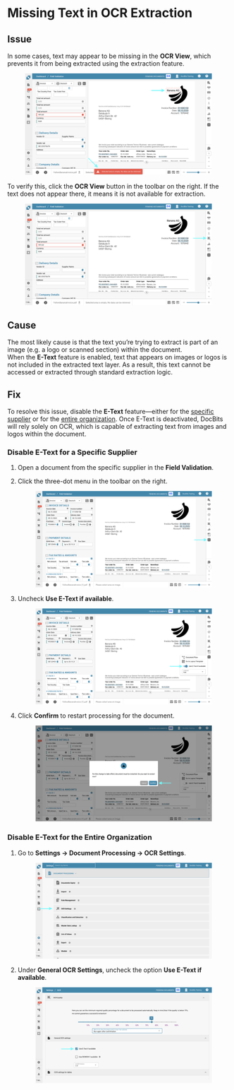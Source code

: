 # Missing Text in OCR Extraction

## **Issue**

In some cases, text may appear to be missing in the **OCR View**, which prevents it from being extracted using the extraction feature.

<figure><img src="../../../../.gitbook/assets/troubleshooting_ocr_5.png" alt=""><figcaption></figcaption></figure>

To verify this, click the **OCR View** button in the toolbar on the right. If the text does not appear there, it means it is not available for extraction.

<figure><img src="../../../../.gitbook/assets/troubleshooting_ocr_6.png" alt=""><figcaption></figcaption></figure>

## **Cause**

The most likely cause is that the text you’re trying to extract is part of an image (e.g. a logo or scanned section) within the document.\
When the **E-Text** feature is enabled, text that appears on images or logos is not included in the extracted text layer. As a result, this text cannot be accessed or extracted through standard extraction logic.

## **Fix**

To resolve this issue, disable the **E-Text** feature—either for the [specific supplier](missing-text-in-ocr-extraction.md#disable-e-text-for-a-specific-supplier) or for the [entire organization](missing-text-in-ocr-extraction.md#disable-e-text-for-the-entire-organization). Once E-Text is deactivated, DocBits will rely solely on OCR, which is capable of extracting text from images and logos within the document.

### **Disable E-Text for a Specific Supplier**

1. Open a document from the specific supplier in the **Field Validation**.
2.  Click the three-dot menu in the toolbar on the right.

    <figure><img src="../../../../.gitbook/assets/troubleshooting_ocr_2.png" alt=""><figcaption></figcaption></figure>
3.  Uncheck **Use E-Text if available**.

    <figure><img src="../../../../.gitbook/assets/troubleshooting_ocr_3.png" alt=""><figcaption></figcaption></figure>
4.  Click **Confirm** to restart processing for the document.

    <figure><img src="../../../../.gitbook/assets/troubleshooting_ocr_4.png" alt=""><figcaption></figcaption></figure>

### Disable E-Text for the Entire Organization

1.  Go to **Settings → Document Processing → OCR Settings**.

    <figure><img src="../../../../.gitbook/assets/settings_ocr.png" alt=""><figcaption></figcaption></figure>
2.  Under **General OCR Settings**, uncheck the option **Use E-Text if available**.

    <figure><img src="../../../../.gitbook/assets/troubleshooting_ocr_1.png" alt=""><figcaption></figcaption></figure>

